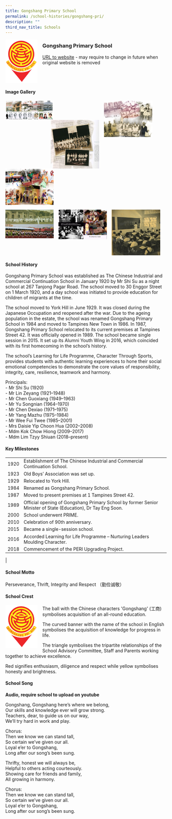 ```yaml
---
title: Gongshang Primary School
permalink: /school-histories/gongshang-pri/
description: ""
third_nav_title: Schools
---
```

<img src="/images/gongshangpri1.png" style="width:20%;margin-right:15px;" align = "left">

### **Gongshang Primary School**
[URL to website](https://gongshangpri.moe.edu.sg/) - may require to change in future when original website is removed

<br clear="left">

#### **Image Gallery**

<p><a href="https://d1yxymztqoj7qn.amplifyapp.com/images/gongshangpri2.jpg">  
<img src="/images/gongshangpri2.jpg" style="width:30%;margin-right:15px;" align = "left">
</a></p>

<p><a href="https://d1yxymztqoj7qn.amplifyapp.com/images/gongshangpri4.jpg">  
<img src="/images/gongshangpri4.jpg" style="width:30%;margin-right:45px;" align = "right">
</a></p>

<p><a href="https://d1yxymztqoj7qn.amplifyapp.com/images/gongshangpri3.jpg">  
<img src="/images/gongshangpri3.jpg" style="width:30%;margin-right:15px;" align = "right">
</a></p>

<p><a href="https://d1yxymztqoj7qn.amplifyapp.com/images/gongshangpri5.jpg">  
<img src="/images/gongshangpri5.jpg" style="width:30%;margin-right:15px;" align = "left">
</a></p>

<br clear="left">

<p><a href="https://d1yxymztqoj7qn.amplifyapp.com/images/gongshangpri6.jpg">  
<img src="/images/gongshangpri6.jpg" style="width:30%;margin-right:15px;" align = "left">
</a></p>

<p><a href="https://d1yxymztqoj7qn.amplifyapp.com/images/gongshangpri7.jpg">  
<img src="/images/gongshangpri7.jpg" style="width:30%;margin-right:15px;" align = "left">
</a></p>

<p><a href="https://d1yxymztqoj7qn.amplifyapp.com/images/gongshangpri8.jpg">  
<img src="/images/gongshangpri8.jpg" style="width:30%;margin-right:15px;" align = "left">
</a></p>

<br clear="left">

#### **School History**
Gongshang Primary School was established as The Chinese Industrial and Commercial Continuation School in January 1920 by Mr Shi Su as a night school at 267 Tanjong Pagar Road. The school moved to 30 Enggor Street on 1 March 1920, and a day school was initiated to provide education for children of migrants at the time.

The school moved to York Hill in June 1929. It was closed during the Japanese Occupation and reopened after the war. Due to the ageing population in the estate, the school was renamed Gongshang Primary School in 1984 and moved to Tampines New Town in 1986. In 1987, Gongshang Primary School relocated to its current premises at Tampines Street 42. It was officially opened in 1989. The school became single session in 2015. It set up its Alumni Youth Wing in 2016, which coincided with its first homecoming in the school’s history.

The school’s Learning for Life Programme, Character Through Sports, provides students with authentic learning experiences to hone their social emotional competencies to demonstrate the core values of responsibility, integrity, care, resilience, teamwork and harmony.

Principals:<br>
\- Mr Shi Su (1920)<br>
\- Mr Lin Zeyang (1921–1948)<br>
\- Mr Chen Guoxiang (1949–1963)<br>
\- Mr Yu Songnian (1964–1970)<br>
\- Mr Chen Dexiao (1971–1975)<br>
\- Mr Yang Mazhu (1975–1984)<br>
\- Mr Wee Fui Twee (1985–2001)<br>
\- Mrs Daisie Yip Choon Hua (2002–2008)<br>
\- Mdm Kok Chow Hiong (2009–2017)<br>
\- Mdm Lim Tzyy Shiuan (2018–present)

#### **Key Milestones**

|  |  |
|:---:|---|
| 1920 | Establishment of The Chinese Industrial and Commercial Continuation School. |
| 1923 | Old Boys’ Association was set up. |
| 1929 | Relocated to York Hill. |
| 1984 | Renamed as Gongshang Primary School. |
| 1987 | Moved to present premises at 1 Tampines Street 42. |
| 1989 | Official opening of Gongshang Primary School by former Senior Minister of State (Education), Dr Tay Eng Soon. |
| 2000 | School underwent PRIME. |
| 2010 | Celebration of 90th anniversary. |
| 2015 | Became a single-session school. |
| 2016 | Accorded Learning for Life Programme – Nurturing Leaders Moulding Character. |
| 2018 | Commencement of the PERI Upgrading Project. |
|

#### **School Motto**
Perseverance, Thrift, Integrity and Respect （勤俭诚敬）

#### **School Crest**
<img src="/images/gongshangpri1.png" style="width:20%;margin-right:15px;" align = "left">

The ball with the Chinese characters 'Gongshang' (工商) symbolises acquisition of an all-round education.

The curved banner with the name of the school in English symbolises the acquisition of knowledge for progress in life.

The triangle symbolises the tripartite relationships of the School Advisory Committee, Staff and Parents working together to achieve excellence.

Red signifies enthusiasm, diligence and respect while yellow symbolises honesty and brightness.

#### **School Song**
**Audio, require school to upload on youtube**

Gongshang, Gongshang here’s where we belong,<br>
Our skills and knowledge ever will grow strong.<br>
Teachers, dear, to guide us on our way,<br>
We’ll try hard in work and play.

Chorus:<br>
Then we know we can stand tall,<br>
So certain we’ve given our all.<br>
Loyal e’er to Gongshang,<br>
Long after our song’s been sung.

Thrifty, honest we will always be,<br>
Helpful to others acting courteously.<br>
Showing care for friends and family,<br>
All growing in harmony.

Chorus:<br>
Then we know we can stand tall,<br>
So certain we’ve given our all.<br>
Loyal e’er to Gongshang,<br>
Long after our song’s been sung.